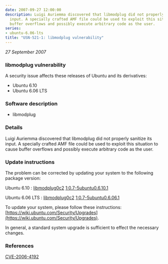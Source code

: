```yaml
---
date: 2007-09-27 12:00:00
description: Luigi Auriemma discovered that libmodplug did not properly sanitize its
  input. A specially crafted AMF file could be used to exploit this situation to cause
  buffer overflows and possibly execute arbitrary code as the user.
series:
- ubuntu-6.06-lts
title: "USN-521-1: libmodplug vulnerability"
---
```


*27 September 2007*

### libmodplug vulnerability

A security issue affects these releases of Ubuntu and its derivatives:

* Ubuntu 6.10
* Ubuntu 6.06 LTS

### Software description

* libmodplug 

### Details

Luigi Auriemma discovered that libmodplug did not properly sanitize its input. A specially crafted AMF file could be used to exploit this situation to cause buffer overflows and possibly execute arbitrary code as the user. 

### Update instructions

The problem can be corrected by updating your system to the following package version:

Ubuntu 6.10
 : [libmodplug0c2](https://launchpad.net/ubuntu/+source/libmodplug) <span> [1:0.7-5ubuntu0.6.10.1](https://launchpad.net/ubuntu/+source/libmodplug/1:0.7-5ubuntu0.6.10.1) </span> 

Ubuntu 6.06 LTS
 : [libmodplug0c2](https://launchpad.net/ubuntu/+source/libmodplug) <span> [1:0.7-5ubuntu0.6.06.1](https://launchpad.net/ubuntu/+source/libmodplug/1:0.7-5ubuntu0.6.06.1) </span> 

To update your system, please follow these instructions: [https://wiki.ubuntu.com/Security/Upgrades](https://wiki.ubuntu.com/Security/Upgrades).

In general, a standard system upgrade is sufficient to effect the necessary changes. 

### References

 
 [CVE-2006-4192](http://people.ubuntu.com/~ubuntu-security/cve/CVE-2006-4192)